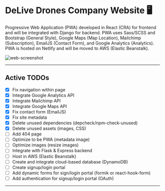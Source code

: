 # DeLive Drones Company Website :desktop_computer:

Progressive Web Application (PWA) developed in React (CRA) for frontend and will be integrated with Django for backend. PWA uses Sass/SCSS and Bootstrap (General Style), Google Maps (Map Location), Mailchimp (Subscription), EmailJS (Contact Form), and Google Analytics (Analytics). PWA is hosted on Netlify and will be moved to AWS (Elastic Beanstalk).

![web-screenshot](https://user-images.githubusercontent.com/50670255/76828895-53944e00-67f8-11ea-903a-eb38e4736ba5.png)

---

## Active TODOs

- [x] Fix navigation within page
- [x] Integrate Google Analytics API
- [x] Integrate Mailchimp API
- [x] Integrate Google Maps API
- [x] Fix contact form (EmailJS)
- [x] Fix site metadata
- [x] Delete unused dependencies (depcheck/npm-check-unused)
- [x] Delete unused assets (images, CSS)
- [ ] Add 404 page
- [ ] Optimize to be PWA (metadata image)
- [ ] Optimize images (resize images)
- [ ] Integrate with Flask & Express backend
- [ ] Host in AWS (Elastic Beanstalk)
- [ ] Create and integrate cloud-based database (DynamoDB)
- [ ] Create signup/login portal
- [ ] Add dynamic forms for sign/login portal (formik or react-hook-form)
- [ ] Add authentication for signup/login portal (OAuth)

---
